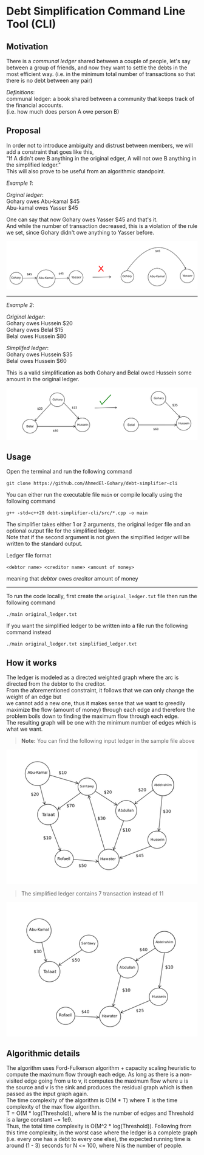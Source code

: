 # Debt Simplification Command Line Tool (CLI)

## Motivation

There is a *communal ledger* shared between a couple of 
people, let's say between a group of friends, and now
they want to settle the debts in the most efficient way. (i.e. 
in the minimum total number of transactions so that there is no debt between any pair) 

*Definitions*:  
communal ledger: a book shared between a community that keeps track of the financial accounts.  
(i.e. how much does person A owe person B)

## Proposal

In order not to introduce ambiguity and distrust between members, we will add a 
constraint that goes like this,  
"If A didn't owe B anything in the original edger, A will not owe B anything in the simplified ledger."  
This will also prove to be useful from an algorithmic standpoint.

*Example 1*:    

*Orginal ledger*:  
Gohary owes Abu-kamal $45  
Abu-kamal owes Yasser $45

One can say that now Gohary owes Yasser $45 and that's it.  
And while the number of transaction decreased, 
this is a violation of the rule we set, since Gohary didn't owe anything to Yasser before.  

![img.png](images/img.png)

---

*Example 2*:  

*Original ledger*:  
Gohary owes Hussein $20  
Gohary owes Belal $15  
Belal owes Hussein $80

*Simplifed ledger*:  
Gohary owes Hussein $35  
Belal owes Hussein $60 

This is a valid simplification as both Gohary and Belal owed Hussein some amount in the original ledger.

![img_2.png](images/img_2.png)

## Usage 


Open the terminal and run the following command

```
git clone https://github.com/AhmedEl-Gohary/debt-simplifier-cli
```  

You can either run the executable file `main` or compile locally using the following command

```
g++ -std=c++20 debt-simplifier-cli/src/*.cpp -o main
```

The simplifier takes either 1 or 2 arguments, the original ledger file and an optional output file for the simplified ledger.  
Note that if the second argument is not given the simplified ledger will be written to the standard output.  

Ledger file format
```
<debtor name> <creditor name> <amount of money>
```

meaning that *debtor* owes *creditor* amount of money  

---

To run the code locally, first create the `original_ledger.txt` file then run the following command

```
./main original_ledger.txt
```

If you want the simplified ledger to be written into a file run the following command instead

```
./main original_ledger.txt simplified_ledger.txt
```  

## How it works  

The ledger is modeled as a directed weighted graph where the arc is directed from the debtor to 
the creditor.  
From the aforementioned constraint, it follows that we can only change the weight of an edge but  
we cannot add a new one, thus it makes sense that we want to greedily maximize the flow (amount of money) 
through each edge and therefore the problem boils down to finding the maximum flow through each edge.  
The resulting graph will be one with the minimum number of edges which is what we want.  

> **Note:** You can find the following input ledger in the sample file above  

![img_3.png](images/img_3.png)   


> The simplified ledger contains 7 transaction instead of 11  

![img.png](images/img_4.png) 


## Algorithmic details  

The algorithm uses Ford-Fulkerson algorithm + capacity scaling heuristic to compute the maximum flow
through each edge. As long as there is a non-visited edge going from u to v, it computes the maximum
flow where u is the source and v is the sink and produces the residual graph which is then passed as
the input graph again.   
The time complexity of the algorithm is O(M * T) where T is the time complexity of the max flow algorithm.  
T = O(M * log(Threshold)), where M is the number of edges and Threshold is a large constant ~= 1e9.  
Thus, the total time complexity is O(M^2 * log(Threshold)). Following from this time complexity,
in the worst case where the ledger is a complete graph (i.e. every one has a debt to every one else),
the expected running time is around (1 - 3) seconds for N <= 100, where N is the number of people.






